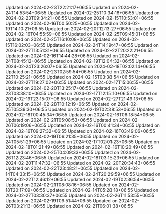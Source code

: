 
Updated on 2024-02-23T22:21:17+06:55
Updated on 2024-02-24T14:53:54+06:55
Updated on 2024-02-25T10:34:16+06:55
Updated on 2024-02-23T09:34:21+06:55
Updated on 2024-02-15T10:53:01+06:55
Updated on 2024-02-16T00:50:25+06:55
Updated on 2024-02-19T14:10:21+06:55
Updated on 2024-02-20T12:13:27+06:55
Updated on 2024-02-16T04:55:59+06:55
Updated on 2024-02-25T09:45:01+06:55
Updated on 2024-02-25T16:10:08+06:55
Updated on 2024-02-15T16:02:03+06:55
Updated on 2024-02-24T14:19:47+06:55
Updated on 2024-02-27T13:51:31+06:55
Updated on 2024-02-22T20:22:21+06:55
Updated on 2024-02-16T14:44:28+06:55
Updated on 2024-02-24T08:45:12+06:55
Updated on 2024-02-19T12:04:32+06:55
Updated on 2024-02-24T23:26:07+06:55
Updated on 2024-02-18T02:02:14+06:55
Updated on 2024-02-23T02:59:54+06:55
Updated on 2024-02-22T10:25:21+06:55
Updated on 2024-02-15T03:38:54+06:55
Updated on 2024-02-27T19:27:02+06:55
Updated on 2024-02-17T15:06:55+06:55
Updated on 2024-02-20T13:25:17+06:55
Updated on 2024-02-23T03:38:10+06:55
Updated on 2024-02-17T12:15:10+06:55
Updated on 2024-02-19T23:15:07+06:55
Updated on 2024-02-27T21:49:13+06:55
Updated on 2024-02-28T10:12:19+06:55
Updated on 2024-02-25T05:39:30+06:55
Updated on 2024-02-19T02:38:53+06:55
Updated on 2024-02-18T00:45:34+06:55
Updated on 2024-02-16T06:18:54+06:55
Updated on 2024-02-21T05:08:53+06:55
Updated on 2024-02-26T06:19:06+06:55
Updated on 2024-02-16T00:41:34+06:55
Updated on 2024-02-16T09:27:32+06:55
Updated on 2024-02-16T03:49:06+06:55
Updated on 2024-02-19T06:21:35+06:55
Updated on 2024-02-24T05:51:29+06:55
Updated on 2024-02-17T02:01:23+06:55
Updated on 2024-02-18T01:21:49+06:55
Updated on 2024-02-16T10:20:49+06:55
Updated on 2024-02-25T04:09:33+06:55
Updated on 2024-02-26T12:23:46+06:55
Updated on 2024-02-18T03:15:23+06:55
Updated on 2024-02-20T11:47:32+06:55
Updated on 2024-02-20T20:34:43+06:55
Updated on 2024-02-22T23:48:21+06:55
Updated on 2024-02-14T04:33:15+06:55
Updated on 2024-02-24T20:29:59+06:55
Updated on 2024-02-22T12:46:12+06:55
Updated on 2024-02-19T02:36:54+06:55
Updated on 2024-02-21T08:08:16+06:55
Updated on 2024-02-18T20:17:09+06:55
Updated on 2024-02-14T05:28:18+06:55
Updated on 2024-02-27T03:30:37+06:55
Updated on 2024-02-26T11:53:55+06:55
Updated on 2024-02-19T09:51:44+06:55
Updated on 2024-02-26T03:21:13+06:55
Updated on 2024-02-21T06:01:38+06:55